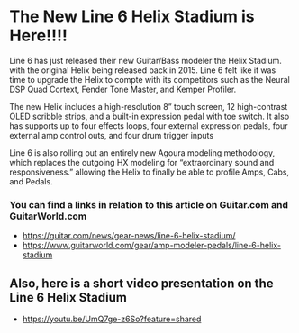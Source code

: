 # The New Line 6 Helix Stadium is Here!!!!

Line 6 has just released their new Guitar/Bass modeler the Helix Stadium. with the original Helix being released back in 2015. Line 6 felt like it was time to upgrade the Helix to compte with its competitors such as the Neural DSP Quad Cortext, Fender Tone Master, and Kemper Profiler.

The new Helix includes a high-resolution 8” touch screen, 12 high-contrast OLED scribble strips, and a built-in expression pedal with toe switch. It also has supports up to four effects loops, four external expression pedals, four external amp control outs, and four drum trigger inputs

Line 6 is also rolling out an entirely new Agoura modeling methodology, which replaces the outgoing HX modeling for “extraordinary sound and responsiveness.” allowing the Helix to finally be able to profile Amps, Cabs, and Pedals.

### You can find a links in relation to this article on Guitar.com and GuitarWorld.com 

- https://guitar.com/news/gear-news/line-6-helix-stadium/<br/>
- https://www.guitarworld.com/gear/amp-modeler-pedals/line-6-helix-stadium


## Also, here is a short video presentation on the Line 6 Helix Stadium

- https://youtu.be/UmQ7ge-z6So?feature=shared
